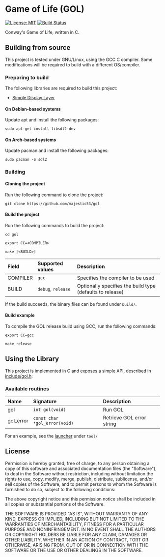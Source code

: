 # Game of Life (GOL)

[![License: MIT](https://shields.io/badge/license-MIT-blue.svg?style=flat)](https://github.com/majestic53/gol/blob/master/LICENSE) [![Build Status](https://github.com/majestic53/gol/workflows/Build/badge.svg)](https://github.com/majestic53/gol/actions/workflows/build.yml)

Conway's Game of Life, written in C.

## Building from source

This project is tested under GNU/Linux, using the GCC C compiler. Some modifications will be required to build with a different OS/compiler.

### Preparing to build

The following libraries are required to build this project:
* [Simple Display Layer](https://www.libsdl.org/)

#### On Debian-based systems

Update apt and install the following packages:

```
sudo apt-get install libsdl2-dev
```

#### On Arch-based systems

Update pacman and install the following packages:

```
sudo pacman -S sdl2
```

### Building

#### Cloning the project

Run the following command to clone the project:

```
git clone https://github.com/majestic53/gol
```

#### Build the project

Run the following commands to build the project:

```
cd gol
```
```
export CC=<COMPILER>
```
```
make [<BUILD>]
```

|Field   |Supported values          |Description                                              |
|:-------|:-------------------------|:--------------------------------------------------------|
|COMPILER|```gcc```                 |Specifies the compiler to be used                        |
|BUILD   |```debug```, ```release```|Optionally specifies the build type (defaults to release)|

If the build succeeds, the binary files can be found under ```build/```.

#### Build example

To compile the GOL release build using GCC, run the following commands:

```
export CC=gcc
```
```
make release
```

## Using the Library

This project is implemented in C and exposes a simple API, described in [include/gol.h](https://github.com/majestic53/gol/blob/master/include/gol.h):

### Available routines

|Name     |Signature                        |Description              |
|:--------|:--------------------------------|:------------------------|
|gol      |```int gol(void)```              |Run GOL                  |
|gol_error|```const char *gol_error(void)```|Retrieve GOL error string|


For an example, see the [launcher](https://github.com/majestic53/gol/tree/master/tool) under ```tool/```

## License

Permission is hereby granted, free of charge, to any person obtaining a copy of this software and
associated documentation files (the "Software"), to deal in the Software without restriction,
including without limitation the rights to use, copy, modify, merge, publish, distribute,
sublicense, and/or sell copies of the Software, and to permit persons to whom the Software is
furnished to do so, subject to the following conditions:

The above copyright notice and this permission notice shall be included in all copies or
substantial portions of the Software.

THE SOFTWARE IS PROVIDED "AS IS", WITHOUT WARRANTY OF ANY KIND, EXPRESS OR IMPLIED,
INCLUDING BUT NOT LIMITED TO THE WARRANTIES OF MERCHANTABILITY, FITNESS FOR A
PARTICULAR PURPOSE AND NONINFRINGEMENT. IN NO EVENT SHALL THE AUTHORS OR
COPYRIGHT HOLDERS BE LIABLE FOR ANY CLAIM, DAMAGES OR OTHER LIABILITY, WHETHER IN
AN ACTION OF CONTRACT, TORT OR OTHERWISE, ARISING FROM, OUT OF OR IN CONNECTION
WITH THE SOFTWARE OR THE USE OR OTHER DEALINGS IN THE SOFTWARE.
